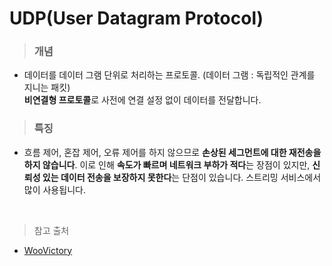 # UDP(User Datagram Protocol)
> ### 개념
- 데이터를 데이터 그램 단위로 처리하는 프로토콜. (데이터 그램 : 독립적인 관계를 지니는 패킷)  
**비연결형 프로토콜**로 사전에 연결 설정 없이 데이터를 전달합니다.

> ### 특징
- 흐름 제어, 혼잡 제어, 오류 제어를 하지 않으므로 **손상된 세그먼트에 대한 재전송을 하지 않습니다**.
이로 인해 **속도가 빠르며 네트워크 부하가 적다**는 장점이 있지만, **신뢰성 있는 데이터 전송을 보장하지 못한다**는 단점이 있습니다.
스트리밍 서비스에서 많이 사용됩니다.

<br>

> 참고 출처
- [WooVictory](https://github.com/WooVictory/Ready-For-Tech-Interview/blob/master/Network/UDP.md)